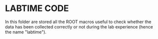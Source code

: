 # LABTIME CODE

In this folder are stored all the ROOT macros useful to check whether the data has been collected correctly or not during the lab experience (hence the name "labtime").
